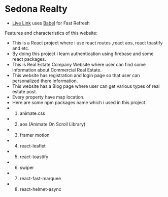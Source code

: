 # Sedona Realty


- [Live Link](https://github.com/vitejs/vite-plugin-react/blob/main/packages/plugin-react/README.md) uses [Babel](https://babeljs.io/) for Fast Refresh

Features and characteristics of this website:

- This is a React project where i use react routes ,react aos, react toastify and etc.
- By doing this project i learn authentication using firebase and some react packages.
- This is Real Estate Company Website where user can find some information about Commercial Real Estate.
- This website has registration and login page so that user can personalized there information.
- This website has a Blog page where user can get various types of real estate post.
- Every property have map location.
- Here are some npm packages name which i used in this project.
- 1. animate.css
- 2. aos (Animate On Scroll Library)
- 3. framer motion
- 4. react-leaflet
- 5. react-toastify
- 6. swiper
- 7. react-fast-marquee
- 8. react-helmet-async
